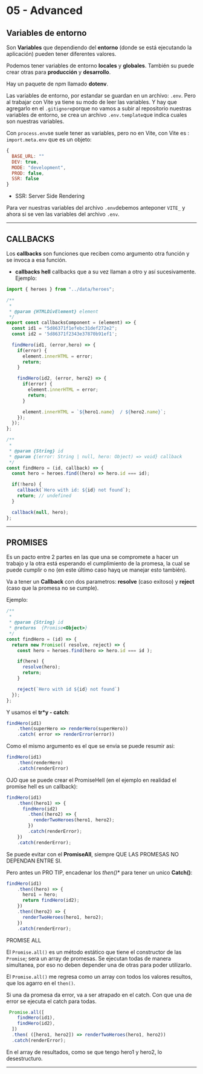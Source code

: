# 05 - Advanced

## Variables de entorno

Son **Variables** que dependiendo del **entorno** (donde se está ejecutando la aplicación) pueden tener diferentes valores.

Podemos tener variables de entorno **locales** y **globales**. También su puede crear otras para **producción** y **desarrollo**.

Hay un paquete de npm llamado **dotenv**.

Las variables de entorno, por estandar se guardan en un archivo: `.env`. Pero al trabajar con Vite ya tiene su modo de leer las variables. Y hay que agregarlo en el `.gitignore`porque no vamos a subir al repositorio nuestras variables de entorno, se crea un archivo `.env.template`que indica cuales son nuestras variables.

Con `process.env`se suele tener as variables, pero no en Vite, con Vite es : `import.meta.env` que es un objeto:

```JavaScript
{
  BASE_URL: ""
  DEV: true,
  MODE: "development",
  PROD: false,
  SSR: false
}
```

- SSR: Server Side Rendering

Para ver nuestras variables del archivo `.env`debemos anteponer `VITE_` y ahora si se ven las variables del archivo `.env`.

---

## CALLBACKS

Los **callbacks** son funciones que reciben como argumento otra función y se invoca a esa función.

- **callbacks hell** callbacks que a su vez llaman a otro y así sucesivamente. Ejemplo:

```JavaScript
import { heroes } from "../data/heroes";

/**
 *
 * @param {HTMLDivElement} element
 */
export const callbacksComponent = (element) => {
  const id1 = "5d86371f1efebc31def272e2";
  const id2 = '5d86371f2343e37870b91ef1';

  findHero(id1, (error,hero) => {
    if(error) {
      element.innerHTML = error;
      return;
    }

    findHero(id2, (error, hero2) => {
      if(error) {
        element.innerHTML = error;
        return;
      }

      element.innerHTML = `${hero1.name}  / ${hero2.name}`;
    });
  });
};

/**
 *
 * @param {String} id
 * @param {(error: String | null, hero: Object) => void} callback
 */
const findHero = (id, callback) => {
  const hero = heroes.find((hero) => hero.id === id);

  if(!hero) {
    callback(`Hero with id: ${id} not found`);
    return; // undefined
  }

  callback(null, hero);
};
```

---

## PROMISES

Es un pacto entre 2 partes en las que una se compromete a hacer un trabajo y la otra está esperando el cumplimiento de la promesa, la cual se puede cumplir o no (en este último caso hayq ue manejar esto también).

Va a tener un **Callback** con dos parametros: **resolve** (caso exitoso) y **reject** (caso que la promesa no se cumple).

Ejemplo:

```JavaScript
/**
 * 
 * @param {String} id 
 * @returns  {Promise<Object>}
 */
const findHero = (id) => {
  return new Promise(( resolve, reject) => {
    const hero = heroes.find(hero => hero.id === id );

    if(here) {
      resolve(hero);
      return;
    }

    reject(`Hero with id ${id} not found`)
  });
};
```


Y usamos el **tr*y - catch**:

```JavaScript
findHero(id1)
    .then(superHero => renderHero(superHero))
    .catch( error => renderError(error))
```

Como el mismo argumento es el que se envia se puede resumir asi:


```JavaScript
findHero(id1)
    .then(renderHero)
    .catch(renderError)
```

OJO que se puede crear el PromiseHell (en el ejemplo en realidad el promise hell es un callback):

```JavaScript
findHero(id1)
    .then((hero1) => {
      findHero(id2)
        .then((hero2) => {
          renderTwoHeroes(hero1, hero2);
        })
        .catch(renderError);
    })
    .catch(renderError);
```
    
Se puede evitar con el **PromiseAll**, siempre QUE LAS PROMESAS NO DEPENDAN ENTRE SI.

Pero antes un PRO TIP, encadenar los *then()** para tener un unico **Catch()**:

```JavaScript
findHero(id1)
    .then((hero) => {
      hero1 = hero;
      return findHero(id2);
    })
    .then((hero2) => {
      renderTwoHeroes(hero1, hero2);
    })
    .catch(renderError);
```

PROMISE ALL

El `Promise.all()` es un método estático que tiene el constructor de las `Promise`; sera un array de promesas. Se ejecutan todas de manera simultanea, por eso no deben depender una de otras para poder utilizarlo.

El `Promise.all()` me regresa como un array con todos los valores resultos, que los agarro en el `then()`.

Si una da promesa da error, va a ser atrapado en el catch. Con que una de error se ejecuta el catch para todas.
    
```JavaScript
 Promise.all([
    findHero(id1),
    findHero(id2),
  ])
  .then( ([hero1, hero2]) => renderTwoHeroes(hero1, hero2))
  .catch(renderError);
```

En el array de resultados, como se que tengo hero1 y hero2, lo desestructuro.

---